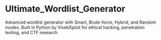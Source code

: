 # Ultimate_Wordlist_Generator
Advanced wordlist generator with Smart, Brute-force, Hybrid, and Random modes. Built in Python by VivekXploit for ethical hacking, penetration testing, and CTF research
